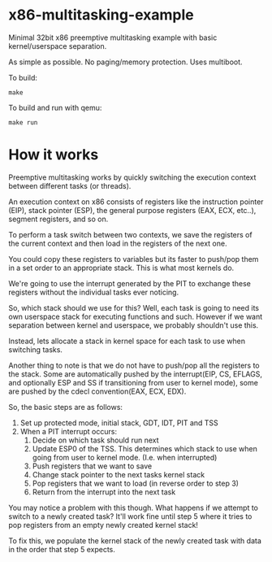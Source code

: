# x86-multitasking-example
Minimal 32bit x86 preemptive multitasking example with basic kernel/userspace separation.

As simple as possible. No paging/memory protection. Uses multiboot.

To build:
```
make
```

To build and run with qemu:
```
make run
```

# How it works
Preemptive multitasking works by quickly switching the execution context between different tasks (or threads).

An execution context on x86 consists of registers like the instruction pointer (EIP), stack pointer (ESP), the general purpose registers (EAX, ECX, etc..), segment registers, and so on.

To perform a task switch between two contexts, we save the registers of the current context and then load in the registers of the next one.

You could copy these registers to variables but its faster to push/pop them in a set order to an appropriate stack. This is what most kernels do.

We're going to use the interrupt generated by the PIT to exchange these registers without the individual tasks ever noticing.

So, which stack should we use for this? Well, each task is going to need its own userspace stack for executing functions and such. However if we want separation between kernel and userspace, we probably shouldn't use this.

Instead, lets allocate a stack in kernel space for each task to use when switching tasks.

Another thing to note is that we do not have to push/pop all the registers to the stack. Some are automatically pushed by the interrupt(EIP, CS, EFLAGS, and optionally ESP and SS if transitioning from user to kernel mode), some are pushed by the cdecl convention(EAX, ECX, EDX).

So, the basic steps are as follows:

1. Set up protected mode, initial stack, GDT, IDT, PIT and TSS
2. When a PIT interrupt occurs:
    1. Decide on which task should run next
    2. Update ESP0 of the TSS. This determines which stack to use when going from user to kernel mode. (I.e. when interrupted)
    3. Push registers that we want to save
    4. Change stack pointer to the next tasks kernel stack
    5. Pop registers that we want to load (in reverse order to step 3)
    6. Return from the interrupt into the next task

You may notice a problem with this though. What happens if we attempt to switch to a newly created task? It'll work fine until step 5 where it tries to pop registers from an empty newly created kernel stack!

To fix this, we populate the kernel stack of the newly created task with data in the order that step 5 expects.
